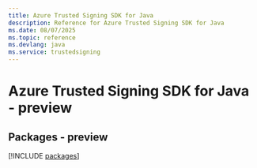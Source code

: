 ```yaml
---
title: Azure Trusted Signing SDK for Java
description: Reference for Azure Trusted Signing SDK for Java
ms.date: 08/07/2025
ms.topic: reference
ms.devlang: java
ms.service: trustedsigning
---
```

# Azure Trusted Signing SDK for Java - preview
## Packages - preview
[!INCLUDE [packages](trusted-signing-index.md)]